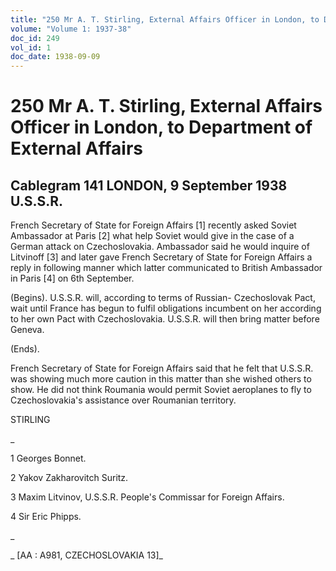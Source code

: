 ```yaml
---
title: "250 Mr A. T. Stirling, External Affairs Officer in London, to Department of External Affairs"
volume: "Volume 1: 1937-38"
doc_id: 249
vol_id: 1
doc_date: 1938-09-09
---
```


# 250 Mr A. T. Stirling, External Affairs Officer in London, to Department of External Affairs

## Cablegram 141 LONDON, 9 September 1938 U.S.S.R.

French Secretary of State for Foreign Affairs [1] recently asked Soviet Ambassador at Paris [2] what help Soviet would give in the case of a German attack on Czechoslovakia. Ambassador said he would inquire of Litvinoff [3] and later gave French Secretary of State for Foreign Affairs a reply in following manner which latter communicated to British Ambassador in Paris [4] on 6th September.

(Begins). U.S.S.R. will, according to terms of Russian- Czechoslovak Pact, wait until France has begun to fulfil obligations incumbent on her according to her own Pact with Czechoslovakia. U.S.S.R. will then bring matter before Geneva.

(Ends).

French Secretary of State for Foreign Affairs said that he felt that U.S.S.R. was showing much more caution in this matter than she wished others to show. He did not think Roumania would permit Soviet aeroplanes to fly to Czechoslovakia's assistance over Roumanian territory.

STIRLING

_

1 Georges Bonnet.

2 Yakov Zakharovitch Suritz.

3 Maxim Litvinov, U.S.S.R. People's Commissar for Foreign Affairs.

4 Sir Eric Phipps.

_

_ [AA : A981, CZECHOSLOVAKIA 13]_
